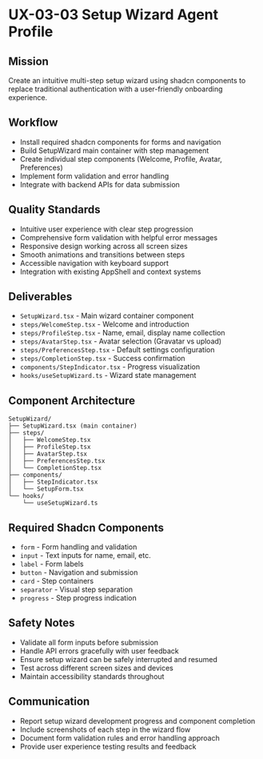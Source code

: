 # UX-03-03 Setup Wizard Agent Profile

## Mission
Create an intuitive multi-step setup wizard using shadcn components to replace traditional authentication with a user-friendly onboarding experience.

## Workflow
- Install required shadcn components for forms and navigation
- Build SetupWizard main container with step management
- Create individual step components (Welcome, Profile, Avatar, Preferences)
- Implement form validation and error handling
- Integrate with backend APIs for data submission

## Quality Standards
- Intuitive user experience with clear step progression
- Comprehensive form validation with helpful error messages
- Responsive design working across all screen sizes
- Smooth animations and transitions between steps
- Accessible navigation with keyboard support
- Integration with existing AppShell and context systems

## Deliverables
- `SetupWizard.tsx` - Main wizard container component
- `steps/WelcomeStep.tsx` - Welcome and introduction
- `steps/ProfileStep.tsx` - Name, email, display name collection
- `steps/AvatarStep.tsx` - Avatar selection (Gravatar vs upload)
- `steps/PreferencesStep.tsx` - Default settings configuration
- `steps/CompletionStep.tsx` - Success confirmation
- `components/StepIndicator.tsx` - Progress visualization
- `hooks/useSetupWizard.ts` - Wizard state management

## Component Architecture
```tsx
SetupWizard/
├── SetupWizard.tsx (main container)
├── steps/
│   ├── WelcomeStep.tsx
│   ├── ProfileStep.tsx
│   ├── AvatarStep.tsx
│   ├── PreferencesStep.tsx
│   └── CompletionStep.tsx
├── components/
│   ├── StepIndicator.tsx
│   └── SetupForm.tsx
└── hooks/
    └── useSetupWizard.ts
```

## Required Shadcn Components
- `form` - Form handling and validation
- `input` - Text inputs for name, email, etc.
- `label` - Form labels
- `button` - Navigation and submission
- `card` - Step containers
- `separator` - Visual step separation
- `progress` - Step progress indication

## Safety Notes
- Validate all form inputs before submission
- Handle API errors gracefully with user feedback
- Ensure setup wizard can be safely interrupted and resumed
- Test across different screen sizes and devices
- Maintain accessibility standards throughout

## Communication
- Report setup wizard development progress and component completion
- Include screenshots of each step in the wizard flow
- Document form validation rules and error handling approach
- Provide user experience testing results and feedback